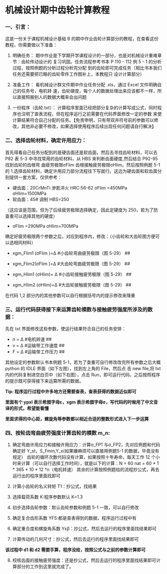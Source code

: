 # 机械设计期中齿轮计算教程
### 一、引言：  
这是一份关于课程机械设计基础 B 的期中作业齿轮计算部分的教程，在查看这份教程，你需要做以下准备：

1. 明确任务：
    期中作业是下学期开学课程设计的一部分，也是对机械设计重难章节：齿轮传动设计的
复习巩固。任务流程参考书本 P 110 - 112 例 5 - 1 的分析过程，按照例题的分析过程分析完分配
到的齿轮即可完成任务（相比书本我们任务还需要把已略的齿轮零件工作图补上，本教程只
设计计算部分）

2. 准备工作：
   看机械设计群文件期中作业任务分配 .xls，通过 Excel 文件明确自己的任务号，电机转
速，齿轮硬度，每个人的数据处理出来应该都不一样，所以直接照搬别人的数据大概率会出问题

3. 一份程序（齿轮.txt）：
   计算程序里面已经把部分复杂的计算写成公式，同时程序也注明了查表流程，但在程序运行之前需要在代码界面修改一定的参数
来使计算结果符合自己分配的任务。【免责申明，只有带双井符号前的参数可以修改，其他非必要不修改，如果选择使用程序后续出现任何问题请自行解决】

### 二、选择齿轮材料，确定许用应力：

首先得看自己任务分配到的是硬齿面还是软齿面，然后去寻找齿轮材料，可以去 P82 表 5-3 中寻找常用的齿轮材料，从 HBS 来判断齿面硬度,然后结合 P92-95 找到齿轮的齿根弯
曲疲劳极限σFlim 齿根接触疲劳极限σHlim。然后按照例题 5-1 的 1.选择齿轮材料，确定许用应力部分流程往下写就行。这边为硬齿面和软齿面分别提供一套方案，仅供参考： 
- 硬齿面：20CrMnTi 渗氮淬火 HRC:56-62 σFlim =450MPa σHlim=1500MPa
- 软齿面：45# 调制 HBS=250

（这应该是范围，但为了后续疲劳极限选择确定，因此定硬度为 250，若为了防查重可以选择其他的硬度）
- σFlim =290MPa σHlim=700MPa

确定好疲劳极限两个参数之后，对应到程序内，修改：（小齿轮和大齿轮图方便可以选相同材料）

- xgm_Flim1 (σFlim )=Δ #小齿轮弯曲疲劳极限（图 5-29） ##

- xgm_Flim2(σFlim )=Δ #大齿轮弯曲疲劳极限（图 5-29） ##

- xgm_Hlim1 (σHlim)= Δ #小齿轮接触疲劳极限（图 5-29） ##

- xgm_Hlim2 (σHlim)=Δ #大齿轮接触疲劳极限（图 5-29） ##

在代码 1,2 部分内的其他参数可以自行根据括号内的提示修改来降重

### 三、运行代码获得接下来运算齿轮模数与接触疲劳强度所涉及的数据：


先在 txt 界面修改这些参数，使运行结果符合自己的任务安排：
- n = Δ #电机转速 ##
- v = Δ #运输带工作速度 ##
- F = Δ #运输带工作压力 ##

其他设定的参数默认书本例题 5-1，若为了查重可自行修改改完所有参数之后大概 python 的 IDLE 界面（如下左图），找到左上角的 File，然后点
击 new file,将 txt 内的代码复制进空白页中（如下右图），点击 Run，即可运行代码，之后按照程序的提示既可获得接下来运算所需的数据。

**Tip: 程序运行过程中许多地方还需要查表，查表获得的数据近似即可**

  **里面有个 ypxl 表示希腊字母ε，xgm 表示希腊字母σ，写代码的时候用了中文音译的形式，希望能看懂**

  **里面求得的中心距，螺旋角等参数都以相近合适的整数形式进入下一步运算**

### 四、按轮齿弯曲疲劳强度计算齿轮的模数 m_n:

1. 确定弯曲许用应力和接触许用应力：计算σ_FP1 与σ_FP2，先对应例题和代码确定好 Y_st，S_Fmin,Y_x(如果嫌麻烦可以直接用例题5-1 的数据，毕竟没有规定）
齿轮的循环次数代码没有计算，如果按照十年寿命，每天工作 12 个小时来计算（可以自行选择工作时间），就是以下的计算：N = 60 nat = 60 * 1 * 365 * 10 * 12 *n（电机转速）
其余的计算按照例题给的流程抄公式，再去运行出的程序里面找即可

2. 计算小齿轮的名义转矩 T1：抄公式，找结果

3. 选择载荷系数 K:程序参数默认 K=1.3

4. 初步选择齿轮参数：默认齿轮参数和例题 5-1 一致，可以自行修改

5. 确定复合齿形系数 YFS:都是查表得到的数据，程序运行过程中有

6. 确定重合度和螺旋角系数 Yεβ：抄公式，然后去运行的程序里面找结果即可

7. 计算传动的几何尺寸：抄公式，然后去运行的程序里面找结果即可
   
**该过程中 d1 和 d2 需要手算，程序没给，按照公式与之前的参数计算即可**

8. 校核齿面的接触疲劳强度：还是抄公式，然后去运行的程序里面找结果即可计算部分的工作到这里就完成了。
